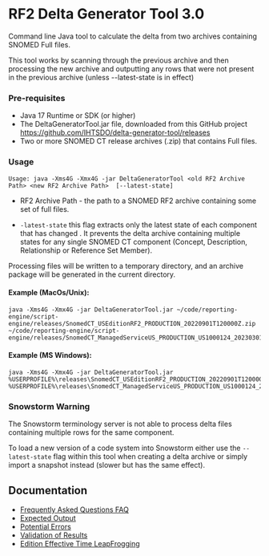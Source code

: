 # RF2 Delta Generator Tool 3.0

Command line Java tool to calculate the delta from two archives containing SNOMED Full files.

This tool works by scanning through the previous archive and then processing the new archive and outputting any rows that were not present in the previous archive (unless --latest-state is in effect)

### Pre-requisites
* Java 17 Runtime or SDK (or higher)
* The DeltaGeneratorTool.jar file, downloaded from this GitHub project https://github.com/IHTSDO/delta-generator-tool/releases
* Two or more SNOMED CT release archives (.zip) that contains Full files.

### Usage
```
Usage: java -Xms4G -Xmx4G -jar DeltaGeneratorTool <old RF2 Archive Path> <new RF2 Archive Path>  [--latest-state]
```

* RF2 Archive Path - the path to a SNOMED RF2 archive containing some set of full files.

* `-latest-state` this flag extracts only the latest state of each component that has changed . It prevents the delta archive containing 
  multiple states for any single SNOMED CT component (Concept, Description, Relationship or Reference Set Member).

Processing files will be written to a temporary directory, and an archive package will be generated in the current directory.

#### Example (MacOs/Unix):
```
java -Xms4G -Xmx4G -jar DeltaGeneratorTool.jar ~/code/reporting-engine/script-engine/releases/SnomedCT_USEditionRF2_PRODUCTION_20220901T120000Z.zip ~/code/reporting-engine/script-engine/releases/SnomedCT_ManagedServiceUS_PRODUCTION_US1000124_20230301T120000Z.zip
```

#### Example (MS Windows):
```
java -Xms4G -Xmx4G -jar DeltaGeneratorTool.jar %USERPROFILE%\releases\SnomedCT_USEditionRF2_PRODUCTION_20220901T120000Z.zip %USERPROFILE%\releases\SnomedCT_ManagedServiceUS_PRODUCTION_US1000124_20230301T120000Z.zip
```

### Snowstorm Warning
The Snowstorm terminology server is not able to process delta files containing multiple rows for the same component. 

To load a new version of a code system into Snowstorm either use the `--latest-state` flag within this tool when creating a delta archive or simply import a snapshot instead (slower but has the same effect).

## Documentation
- [Frequently Asked Questions FAQ](docs/faq.md)
- [Expected Output](docs/ExpectedOutput.md)
- [Potential Errors](docs/PotentialErrors.md)
- [Validation of Results](docs/Validation.md)
- [Edition Effective Time LeapFrogging](docs/EditionET_LeapFrogging.md)

